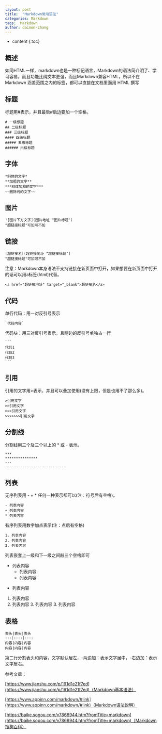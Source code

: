 ```yaml
---
layout: post
title:  "Markdown常用语法"
categories: Markdown
tags:  Markdown
author: daimon-zhang
---
```

* content
{:toc}

## 概述

如同HTML一样，markdown也是一种标记语言，Markdown的语法简介明了、学习容易，而且功能比纯文本更强，而且Markdown兼容HTML，所以不在 Markdown 涵盖范围之内的标签，都可以直接在文档里面用 HTML 撰写

## 标题

标题用#表示，并且最后#后边要加一个空格。

	# 一级标题
	## 二级标题
	### 三级标题
	#### 四级标题
	##### 五级标题
	###### 六级标题

## 字体
	
	*斜体的文字*  
	**加粗的文字** 
	***斜体加粗的文字***  
	~~删除线的文字~~  

## 图片

	![图片下方文字](图片地址 "图片标题")
	"超链接标题"可加可不加

## 链接

	[超链接名](超链接地址 "超链接标题")
	"超链接标题"可加可不加

注意：Markdown本身语法不支持链接在新页面中打开，如果想要在新页面中打开的话可以用a标签(html)代替。
	
	<a href="超链接地址" target="_blank">超链接名</a>

## 代码

单行代码：用一对反引号表示

	`代码内容`

代码块：用三对反引号表示，且两边的反引号单独占一行

	```
	代码1
	代码2
	代码3
	```

## 引用

引用的文字用>表示，并且可以叠加使用(没有上限，但是也用不了那么多)。

	>引用文字
	>>引用文字
	>>>引用文字
	>>>>>>>引用文字

## 分割线

分割线用三个及三个以上的 * 或 - 表示。

	***
	***************
	---
	----------------------------

## 列表

无序列表用 - + * 任何一种表示都可以(注：符号后有空格)。

	- 列表内容
	+ 列表内容
	* 列表内容

有序列表用数字加点表示(注：点后有空格)

	1. 列表内容
	2. 列表内容
	3. 列表内容

列表嵌套上一级和下一级之间敲三个空格即可

- 列表内容
   + 列表内容
   + 列表内容
* 列表内容

1. 列表内容
2. 列表内容
    3. 列表内容
    3. 列表内容

## 表格

	表头|表头|表头
	---|:--:|---:
	内容|内容|内容
	内容|内容|内容

第二行分割表头和内容，文字默认居左，-两边加：表示文字居中，-右边加：表示文字居右。



参考文章：

[https://www.jianshu.com/p/191d1e21f7ed](https://www.jianshu.com/p/191d1e21f7ed)（Markdown基本语法）

[https://www.appinn.com/markdown/#link](https://www.appinn.com/markdown/#link)（Markdown语法说明）

[https://baike.sogou.com/v7868944.htm?fromTitle=markdown](https://baike.sogou.com/v7868944.htm?fromTitle=markdown)（Markdown搜狗百科）




